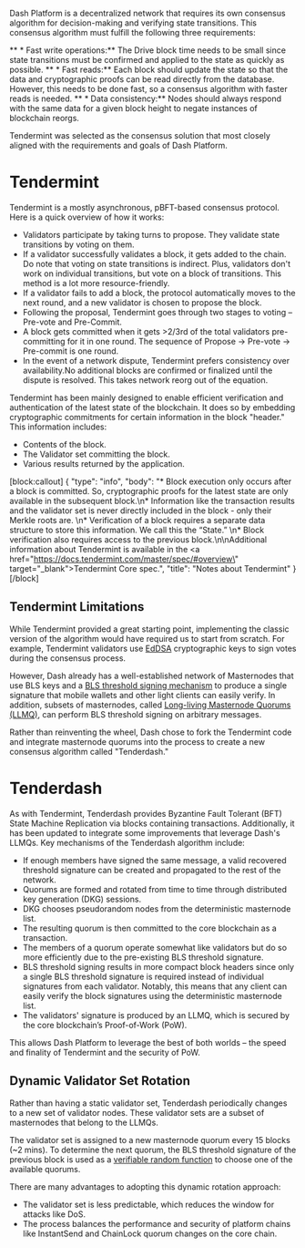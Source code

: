 Dash Platform is a decentralized network that requires its own consensus algorithm for decision-making and verifying state transitions. This consensus algorithm must fulfill the following three requirements:
 
**  * Fast write operations:** The Drive block time needs to be small since state transitions must be confirmed and applied to the state as quickly as possible.
**  * Fast reads:** Each block should update the state so that the data and cryptographic proofs can be read directly from the database. However, this needs to be done fast, so a consensus algorithm with faster reads is needed.
**  * Data consistency:** Nodes should always respond with the same data for a given block height to negate instances of blockchain reorgs.
 
Tendermint was selected as the consensus solution that most closely aligned with the requirements and goals of Dash Platform.

# Tendermint

Tendermint is a mostly asynchronous, pBFT-based consensus protocol. Here is a quick overview of how it works:
 
  * Validators participate by taking turns to propose. They validate state transitions by voting on them.
  * If a validator successfully validates a block, it gets added to the chain. Do note that voting on state transitions is indirect. Plus, validators don't work on individual transitions, but vote on a block of transitions. This method is a lot more resource-friendly.
  * If a validator fails to add a block, the protocol automatically moves to the next round, and a new validator is chosen to propose the block.
  * Following the proposal, Tendermint goes through two stages to voting – Pre-vote and Pre-Commit. 
  * A block gets committed when it gets >2/3rd of the total validators pre-committing for it in one round. The sequence of Propose -> Pre-vote -> Pre-commit is one round. 
  * In the event of a network dispute, Tendermint prefers consistency over availability.No additional blocks are confirmed or finalized until the dispute is resolved. This takes network reorg out of the equation.

Tendermint has been mainly designed to enable efficient verification and authentication of the latest state of the blockchain. It does so by embedding cryptographic commitments for certain information in the block "header." This information includes:
 
  * Contents of the block.
  * The Validator set committing the block.
  * Various results returned by the application.

[block:callout]
{
  "type": "info",
  "body": "* Block execution only occurs after a block is committed. So, cryptographic proofs for the latest state are only available in the subsequent block.\n* Information like the transaction results and the validator set is never directly included in the block - only their Merkle roots are. \n* Verification of a block requires a separate data structure to store this information. We call this the “State.” \n* Block verification also requires access to the previous block.\n\nAdditional information about Tendermint is available in the <a href=\"https://docs.tendermint.com/master/spec/#overview\" target=\"_blank\">Tendermint Core spec</a>.",
  "title": "Notes about Tendermint"
}
[/block]

## Tendermint Limitations

While Tendermint provided a great starting point, implementing the classic version of the algorithm would have required us to start from scratch. For example, Tendermint validators use [EdDSA](https://en.wikipedia.org/wiki/EdDSA) cryptographic keys to sign votes during the consensus process. 
 
However, Dash already has a well-established network of Masternodes that use BLS keys and a [BLS threshold signing mechanism](https://blog.dash.org/secret-sharing-and-threshold-signatures-with-bls-954d1587b5f) to produce a single signature that mobile wallets and other light clients can easily verify. In addition, subsets of masternodes, called [Long-living Masternode Quorums (LLMQ)](https://github.com/dashpay/dips/blob/master/dip-0006.md), can perform BLS threshold signing on arbitrary messages. 
 
Rather than reinventing the wheel, Dash chose to fork the Tendermint code and integrate masternode quorums into the process to create a new consensus algorithm called "Tenderdash."

# Tenderdash

As with Tendermint, Tenderdash provides Byzantine Fault Tolerant (BFT) State Machine Replication via blocks containing transactions. Additionally, it has been updated to integrate some improvements that leverage Dash's LLMQs. Key mechanisms of the Tenderdash algorithm include:
 
  * If enough members have signed the same message, a valid recovered threshold signature can be created and propagated to the rest of the network.
  * Quorums are formed and rotated from time to time through distributed key generation (DKG) sessions.
  * DKG chooses pseudorandom nodes from the deterministic masternode list.
  * The resulting quorum is then committed to the core blockchain as a transaction. 
  * The members of a quorum operate somewhat like validators but do so more efficiently due to the pre-existing BLS threshold signature.
  * BLS threshold signing results in more compact block headers since only a single BLS threshold signature is required instead of individual signatures from each validator. Notably, this means that any client can easily verify the block signatures using the deterministic masternode list.
  * The validators' signature is produced by an LLMQ, which is secured by the core blockchain’s Proof-of-Work (PoW).
 
This allows Dash Platform to leverage the best of both worlds – the speed and finality of Tendermint and the security of PoW.

## Dynamic Validator Set Rotation

Rather than having a static validator set, Tenderdash periodically changes to a new set of validator nodes. These validator sets are a subset of masternodes that belong to the LLMQs. 
 
The validator set is assigned to a new masternode quorum every 15 blocks (~2 mins). To determine the next quorum, the BLS threshold signature of the previous block is used as a [verifiable random function](https://en.wikipedia.org/wiki/Verifiable_random_function) to choose one of the available quorums. 
 
There are many advantages to adopting this dynamic rotation approach: 
 
  * The validator set is less predictable, which reduces the window for attacks like DoS.
  * The process balances the performance and security of platform chains like InstantSend and ChainLock quorum changes on the core chain.
